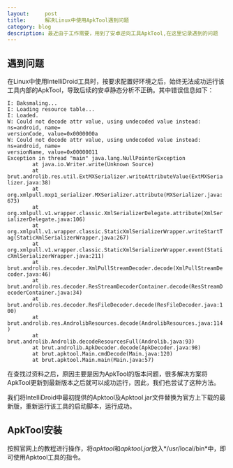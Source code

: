 ```yaml
---
layout:     post
title:      解决Linux中使用ApkTool遇到问题
category: blog
description: 最近由于工作需要，用到了安卓逆向工具ApkTool,在这里记录遇到的问题
---
```


## 遇到问题

在Linux中使用IntelliDroid工具时，按要求配置好环境之后，始终无法成功运行该工具内部的ApkTool，导致后续的安卓静态分析不正确。其中错误信息如下：

```
I: Baksmaling...
I: Loading resource table...
I: Loaded.
W: Could not decode attr value, using undecoded value instead: ns=android, name=
versionCode, value=0x0000000a
W: Could not decode attr value, using undecoded value instead: ns=android, name=
versionName, value=0x00000011
Exception in thread "main" java.lang.NullPointerException
        at java.io.Writer.write(Unknown Source)
        at brut.androlib.res.util.ExtMXSerializer.writeAttributeValue(ExtMXSeria
lizer.java:38)
        at org.xmlpull.mxp1_serializer.MXSerializer.attribute(MXSerializer.java:
673)
        at org.xmlpull.v1.wrapper.classic.XmlSerializerDelegate.attribute(XmlSer
ializerDelegate.java:106)
        at org.xmlpull.v1.wrapper.classic.StaticXmlSerializerWrapper.writeStartT
ag(StaticXmlSerializerWrapper.java:267)
        at org.xmlpull.v1.wrapper.classic.StaticXmlSerializerWrapper.event(Stati
cXmlSerializerWrapper.java:211)
        at brut.androlib.res.decoder.XmlPullStreamDecoder.decode(XmlPullStreamDe
coder.java:46)
        at brut.androlib.res.decoder.ResStreamDecoderContainer.decode(ResStreamD
ecoderContainer.java:34)
        at brut.androlib.res.decoder.ResFileDecoder.decode(ResFileDecoder.java:1
00)
        at brut.androlib.res.AndrolibResources.decode(AndrolibResources.java:114
)
        at brut.androlib.Androlib.decodeResourcesFull(Androlib.java:93)
        at brut.androlib.ApkDecoder.decode(ApkDecoder.java:98)
        at brut.apktool.Main.cmdDecode(Main.java:120)
        at brut.apktool.Main.main(Main.java:57)
```

在查找过资料之后，原因主要是因为ApkTool的版本问题，很多解决方案将ApkTool更新到最新版本之后就可以成功运行，因此，我们也尝试了这种方法。

我们将IntelliDroid中最初提供的Apktool及Apktool.jar文件替换为官方上下载的最新版，重新运行该工具的启动脚本，运行成功。

## ApkTool安装

按照官网上的教程进行操作，将*apktool*和*apktool.jar*放入*/usr/local/bin*中，即可使用Apktool工具的指令。
